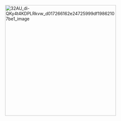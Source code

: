 <img size="30%" alt="32AU_di-QKy4t4KDPLRkvw_d017266162e24725999df19862107be1_image" src="https://github.com/3mohamed-abdelfattah/Little_Lemon_Project/assets/142848460/04f131f1-2eba-4c50-a321-ac2bc4172528" width="360">

